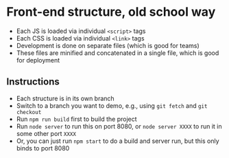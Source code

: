# Front-end structure, old school way
* Each JS is loaded via individual `<script>` tags
* Each CSS is loaded via individual `<link>` tags
* Development is done on separate files (which is good for teams)
* These files are minified and concatenated in a single file, which is good for deployment

## Instructions
* Each structure is in its own branch
* Switch to a branch you want to demo, e.g., using `git fetch` and `git checkout`
* Run `npm run build` first to build the project
* Run `node server` to run this on port 8080, or `node server XXXX` to run it in some other port `XXXX`
* Or, you can just run `npm start` to do a build and server run, but this only binds to port 8080